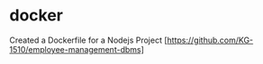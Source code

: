 # docker
Created a Dockerfile for a Nodejs Project [https://github.com/KG-1510/employee-management-dbms]
